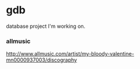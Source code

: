 # gdb #

database project I'm working on.

### allmusic ###
http://www.allmusic.com/artist/my-bloody-valentine-mn0000937003/discography
